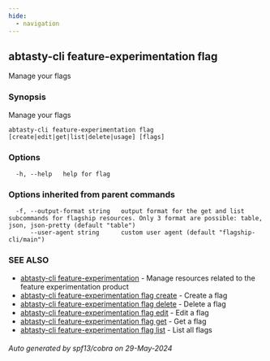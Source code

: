 ```yaml
---
hide:
  - navigation
---
```

## abtasty-cli feature-experimentation flag

Manage your flags

### Synopsis

Manage your flags

```
abtasty-cli feature-experimentation flag [create|edit|get|list|delete|usage] [flags]
```

### Options

```
  -h, --help   help for flag
```

### Options inherited from parent commands

```
  -f, --output-format string   output format for the get and list subcommands for flagship resources. Only 3 format are possible: table, json, json-pretty (default "table")
      --user-agent string      custom user agent (default "flagship-cli/main")
```

### SEE ALSO

* [abtasty-cli feature-experimentation](abtasty-cli_feature-experimentation.md)	 - Manage resources related to the feature experimentation product
* [abtasty-cli feature-experimentation flag create](abtasty-cli_feature-experimentation_flag_create.md)	 - Create a flag
* [abtasty-cli feature-experimentation flag delete](abtasty-cli_feature-experimentation_flag_delete.md)	 - Delete a flag
* [abtasty-cli feature-experimentation flag edit](abtasty-cli_feature-experimentation_flag_edit.md)	 - Edit a flag
* [abtasty-cli feature-experimentation flag get](abtasty-cli_feature-experimentation_flag_get.md)	 - Get a flag
* [abtasty-cli feature-experimentation flag list](abtasty-cli_feature-experimentation_flag_list.md)	 - List all flags

###### Auto generated by spf13/cobra on 29-May-2024

